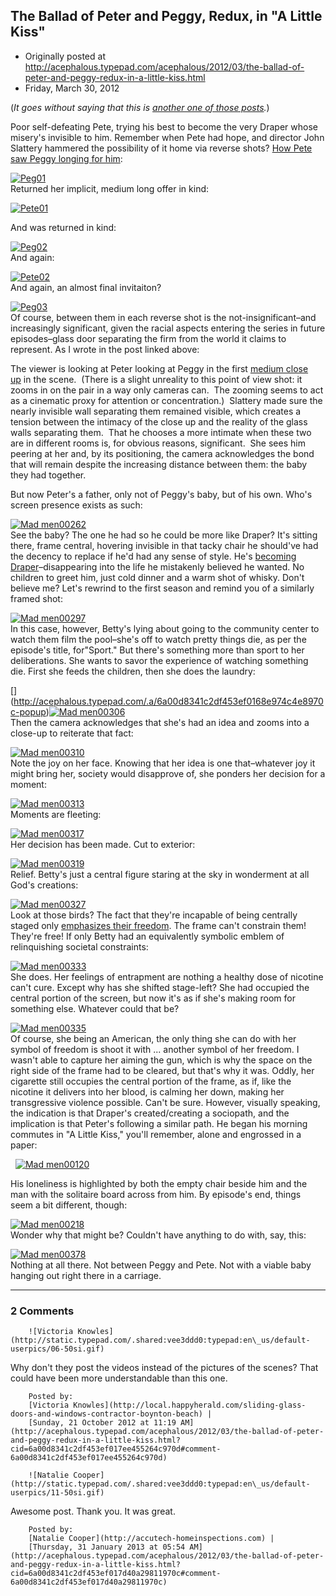 ## The Ballad of Peter and Peggy, Redux, in "A Little Kiss"

 * Originally posted at http://acephalous.typepad.com/acephalous/2012/03/the-ballad-of-peter-and-peggy-redux-in-a-little-kiss.html
 * Friday, March 30, 2012



(_It goes without saying that this is [another one of those posts](http://acephalous.typepad.com/acephalous/2012/02/scott-eric-kaufmans-visual-rhetoric-compendium-as-of-11282011.html)._)

Poor self-defeating Pete, trying his best to become the very Draper whose misery's invisible to him. Remember when Pete had hope, and director John Slattery hammered the possibility of it home via reverse shots? [How Pete saw Peggy longing for him](http://acephalous.typepad.com/acephalous/2010/08/the-fourth-season-of-mad-men-has-been-maligned-in-some-corners-because-it-merely-continues-to-be-superb-such-are-the-burdens.html):

[![Peg01](http://acephalous.typepad.com/.a/6a00d8341c2df453ef0168e9748533970c-500wi "Peg01")](http://acephalous.typepad.com/.a/6a00d8341c2df453ef0168e9748533970c-popup)  
Returned her implicit, medium long offer in kind:

[![Pete01](http://acephalous.typepad.com/.a/6a00d8341c2df453ef016764734d24970b-500wi "Pete01")](http://acephalous.typepad.com/.a/6a00d8341c2df453ef016764734d24970b-popup)

And was returned in kind:

[![Peg02](http://acephalous.typepad.com/.a/6a00d8341c2df453ef0168e9748648970c-500wi "Peg02")](http://acephalous.typepad.com/.a/6a00d8341c2df453ef0168e9748648970c-popup)  
And again:

[![Pete02](http://acephalous.typepad.com/.a/6a00d8341c2df453ef016764734e0d970b-500wi "Pete02")](http://acephalous.typepad.com/.a/6a00d8341c2df453ef016764734e0d970b-popup)  
And again, an almost final invitaiton?

[![Peg03](http://acephalous.typepad.com/.a/6a00d8341c2df453ef0163037e7ac1970d-500wi "Peg03")](http://acephalous.typepad.com/.a/6a00d8341c2df453ef0163037e7ac1970d-popup)  
Of course, between them in each reverse shot is the not-insignificant–and increasingly significant, given the racial aspects entering the series in future episodes–glass door separating the firm from the world it claims to represent. As I wrote in the post linked above:

The viewer is looking at Peter looking at Peggy in the first [medium close up](http://classes.yale.edu/film-analysis/htmfiles/cinematography.htm#48047) in the scene.  (There is a slight unreality to this point of view shot: it zooms in on the pair in a way only cameras can.  The zooming seems to act as a cinematic proxy for attention or concentration.)  Slattery made sure the nearly invisible wall separating them remained visible, which creates a tension between the intimacy of the close up and the reality of the glass walls separating them.  That he chooses a more intimate when these two are in different rooms is, for obvious reasons, significant.  She sees him peering at her and, by its positioning, the camera acknowledges the bond that will remain despite the increasing distance between them: the baby they had together.

But now Peter's a father, only not of Peggy's baby, but of his own. Who's screen presence exists as such:

[![Mad men00262](http://acephalous.typepad.com/.a/6a00d8341c2df453ef0163037e8938970d-500wi "Mad men00262")](http://acephalous.typepad.com/.a/6a00d8341c2df453ef0163037e8938970d-popup)  
See the baby? The one he had so he could be more like Draper? It's sitting there, frame central, hovering invisible in that tacky chair he should've had the decency to replace if he'd had any sense of style. He's [becoming Draper](http://acephalous.typepad.com/acephalous/2010/01/don-draper-as-an-unraptured-emma-bovary.html)–disappearing into the life he mistakenly believed he wanted. No children to greet him, just cold dinner and a warm shot of whisky. Don't believe me? Let's rewrind to the first season and remind you of a similarly framed shot:

[![Mad men00297](http://acephalous.typepad.com/.a/6a00d8341c2df453ef0168e974c00f970c-500wi "Mad men00297")](http://acephalous.typepad.com/.a/6a00d8341c2df453ef0168e974c00f970c-popup)  
In this case, however, Betty's lying about going to the community center to watch them film the pool–she's off to watch pretty things die, as per the episode's title, for"Sport." But there's something more than sport to her deliberations. She wants to savor the experience of watching something die. First she feeds the children, then she does the laundry:

 [] (http://acephalous.typepad.com/.a/6a00d8341c2df453ef0168e974c4e8970c-popup)[![Mad men00306](http://acephalous.typepad.com/.a/6a00d8341c2df453ef016764738c29970b-500wi "Mad men00306")](http://acephalous.typepad.com/.a/6a00d8341c2df453ef016764738c29970b-popup)  
Then the camera acknowledges that she's had an idea and zooms into a close-up to reiterate that fact:

[![Mad men00310](http://acephalous.typepad.com/.a/6a00d8341c2df453ef0168e974c5d4970c-500wi "Mad men00310")](http://acephalous.typepad.com/.a/6a00d8341c2df453ef0168e974c5d4970c-popup)  
Note the joy on her face. Knowing that her idea is one that–whatever joy it might bring her, society would disapprove of, she ponders her decision for a moment:

[![Mad men00313](http://acephalous.typepad.com/.a/6a00d8341c2df453ef016764738cef970b-500wi "Mad men00313")](http://acephalous.typepad.com/.a/6a00d8341c2df453ef016764738cef970b-popup)  
Moments are fleeting:

[![Mad men00317](http://acephalous.typepad.com/.a/6a00d8341c2df453ef0168e974c7bd970c-500wi "Mad men00317")](http://acephalous.typepad.com/.a/6a00d8341c2df453ef0168e974c7bd970c-popup)  
Her decision has been made. Cut to exterior:

[![Mad men00319](http://acephalous.typepad.com/.a/6a00d8341c2df453ef0163037ebabd970d-500wi "Mad men00319")](http://acephalous.typepad.com/.a/6a00d8341c2df453ef0163037ebabd970d-popup)  
Relief. Betty's just a central figure staring at the sky in wonderment at all God's creations:

[![Mad men00327](http://acephalous.typepad.com/.a/6a00d8341c2df453ef016764738eb1970b-500wi "Mad men00327")](http://acephalous.typepad.com/.a/6a00d8341c2df453ef016764738eb1970b-popup)  
Look at those birds? The fact that they're incapable of being centrally staged only [emphasizes their freedom](http://acephalous.typepad.com/acephalous/2009/01/dark-knight-scene-analysis.html). The frame can't constrain them! They're free! If only Betty had an equivalently symbolic emblem of relinquishing societal constraints:

[![Mad men00333](http://acephalous.typepad.com/.a/6a00d8341c2df453ef0168e974cb5d970c-500wi "Mad men00333")](http://acephalous.typepad.com/.a/6a00d8341c2df453ef0168e974cb5d970c-popup)  
She does. Her feelings of entrapment are nothing a healthy dose of nicotine can't cure. Except why has she shifted stage-left? She had occupied the central portion of the screen, but now it's as if she's making room for something else. Whatever could that be?

[![Mad men00335](http://acephalous.typepad.com/.a/6a00d8341c2df453ef0163037ebf80970d-500wi "Mad men00335")](http://acephalous.typepad.com/.a/6a00d8341c2df453ef0163037ebf80970d-popup)  
Of course, she being an American, the only thing she can do with her symbol of freedom is shoot it with ... another symbol of her freedom. I wasn't able to capture her aiming the gun, which is why the space on the right side of the frame had to be cleared, but that's why it was. Oddly, her cigarette still occupies the central portion of the frame, as if, like the nicotine it delivers into her blood, is calming her down, making her transgressive violence possible. Can't be sure. However, visually speaking, the indication is that Draper's created/creating a sociopath, and the implication is that Peter's following a similar path. He began his morning commutes in "A Little Kiss," you'll remember, alone and engrossed in a paper:

  [![Mad men00120](http://acephalous.typepad.com/.a/6a00d8341c2df453ef0163037ec328970d-500wi "Mad men00120")](http://acephalous.typepad.com/.a/6a00d8341c2df453ef0163037ec328970d-popup)

His loneliness is highlighted by both the empty chair beside him and the man with the solitaire board across from him. By episode's end, things seem a bit different, though:

[![Mad men00218](http://acephalous.typepad.com/.a/6a00d8341c2df453ef0163037ec46f970d-500wi "Mad men00218")](http://acephalous.typepad.com/.a/6a00d8341c2df453ef0163037ec46f970d-popup)  
Wonder why that might be? Couldn't have anything to do with, say, this:

[![Mad men00378](http://acephalous.typepad.com/.a/6a00d8341c2df453ef0163037ec76f970d-500wi "Mad men00378")](http://acephalous.typepad.com/.a/6a00d8341c2df453ef0163037ec76f970d-popup)  
Nothing at all there. Not between Peggy and Pete. Not with a viable baby hanging out right there in a carriage. 

		

* * *

### 2 Comments 

		

                
[]()

	

		![Victoria Knowles](http://static.typepad.com/.shared:vee3ddd0:typepad:en\_us/default-userpics/06-50si.gif)
	

	

		

Why don't they post the videos instead of the pictures of the scenes? That could have been more understandable than this one.  

	

		Posted by:
		[Victoria Knowles](http://local.happyherald.com/sliding-glass-doors-and-windows-contractor-boynton-beach) |
		[Sunday, 21 October 2012 at 11:19 AM](http://acephalous.typepad.com/acephalous/2012/03/the-ballad-of-peter-and-peggy-redux-in-a-little-kiss.html?cid=6a00d8341c2df453ef017ee455264c970d#comment-6a00d8341c2df453ef017ee455264c970d)

[]()

	

		![Natalie Cooper](http://static.typepad.com/.shared:vee3ddd0:typepad:en\_us/default-userpics/11-50si.gif)
	

	

		

Awesome post. Thank you. It was great.

	

		Posted by:
		[Natalie Cooper](http://accutech-homeinspections.com) |
		[Thursday, 31 January 2013 at 05:54 AM](http://acephalous.typepad.com/acephalous/2012/03/the-ballad-of-peter-and-peggy-redux-in-a-little-kiss.html?cid=6a00d8341c2df453ef017d40a29811970c#comment-6a00d8341c2df453ef017d40a29811970c)

		

        